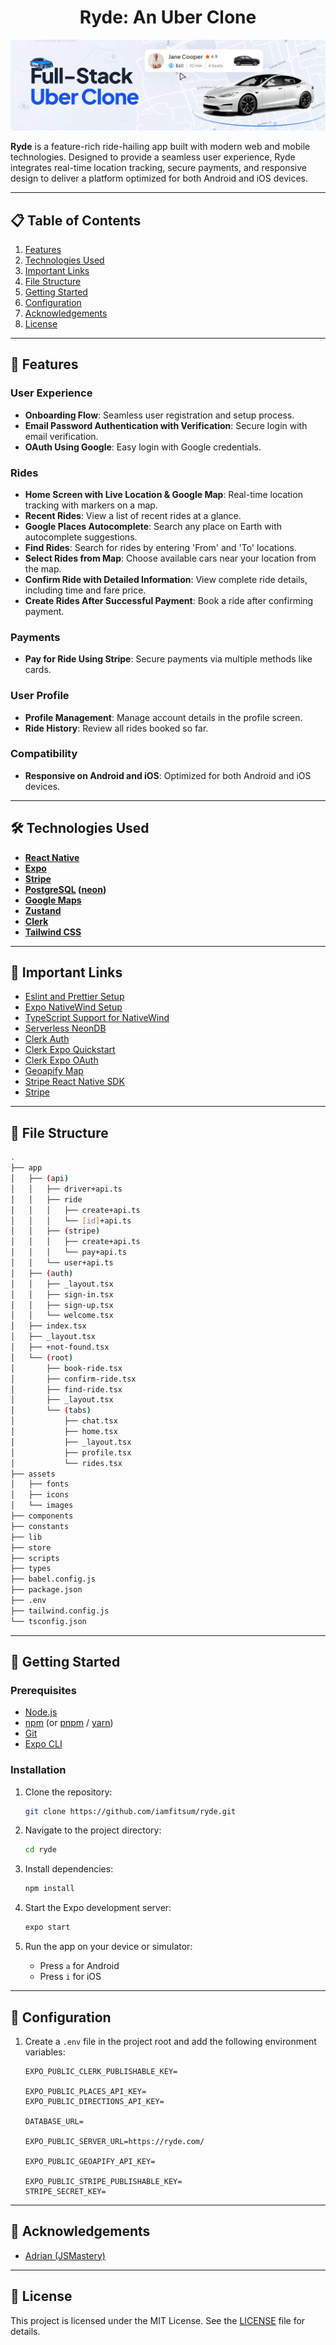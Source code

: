 <div align="center">
  <h1>Ryde: An Uber Clone</h1>
  <img src="assets/images/banner.png" alt="Ryde Banner" />
</div>

**Ryde** is a feature-rich ride-hailing app built with modern web and mobile technologies. Designed to provide a seamless user experience, Ryde integrates real-time location tracking, secure payments, and responsive design to deliver a platform optimized for both Android and iOS devices.

---

## 📋 Table of Contents
1. [Features](#-features)
2. [Technologies Used](#%EF%B8%8F-technologies-used)
3. [Important Links](#-important-links)
4. [File Structure](#-file-structure)
5. [Getting Started](#-getting-started)
6. [Configuration](#%EF%B8%8F-configuration)
7. [Acknowledgements](#-acknowledgements)
8. [License](#-license)

---

## 🚀 Features

### User Experience
- **Onboarding Flow**: Seamless user registration and setup process.
- **Email Password Authentication with Verification**: Secure login with email verification.
- **OAuth Using Google**: Easy login with Google credentials.

### Rides
- **Home Screen with Live Location & Google Map**: Real-time location tracking with markers on a map.
- **Recent Rides**: View a list of recent rides at a glance.
- **Google Places Autocomplete**: Search any place on Earth with autocomplete suggestions.
- **Find Rides**: Search for rides by entering 'From' and 'To' locations.
- **Select Rides from Map**: Choose available cars near your location from the map.
- **Confirm Ride with Detailed Information**: View complete ride details, including time and fare price.
- **Create Rides After Successful Payment**: Book a ride after confirming payment.

### Payments
- **Pay for Ride Using Stripe**: Secure payments via multiple methods like cards.

### User Profile
- **Profile Management**: Manage account details in the profile screen.
- **Ride History**: Review all rides booked so far.

### Compatibility
- **Responsive on Android and iOS**: Optimized for both Android and iOS devices.

---

## 🛠️ Technologies Used

- **[React Native](https://reactnative.dev/)**
- **[Expo](https://expo.dev/)**
- **[Stripe](https://stripe.com/)**
- **[PostgreSQL](https://www.postgresql.org/) ([neon](https://neon.tech/))**
- **[Google Maps](https://console.cloud.google.com/)**
- **[Zustand](https://zustand-demo.pmnd.rs/)**
- **[Clerk](https://clerk.com/)**
- **[Tailwind CSS](https://tailwindcss.com/)**

---

## 🔗 Important Links

- <a href="https://docs.expo.dev/guides/using-eslint/" target="_blank">Eslint and Prettier Setup</a>
- <a href="https://www.nativewind.dev/quick-starts/expo" target="_blank">Expo NativeWind Setup</a>
- <a href="https://www.nativewind.dev/v4/getting-started/typescript" target="_blank">TypeScript Support for NativeWind</a>
- <a href="https://neon.tech/" target="_blank">Serverless NeonDB</a>
- <a href="https://go.clerk.com/DtiSBEI" target="_blank">Clerk Auth</a>
- <a href="https://clerk.com/docs/quickstarts/expo" target="_blank">Clerk Expo Quickstart</a>
- <a href="https://clerk.com/docs/custom-flows/oauth-connections" target="_blank">Clerk Expo OAuth</a>
- <a href="https://www.geoapify.com/" target="_blank">Geoapify Map</a>
- <a href="https://docs.stripe.com/payments/accept-a-payment?platform=react-native&ui=payment-sheet" target="_blank">Stripe React Native SDK</a>
- <a href="https://docs.stripe.com/payments/accept-a-payment-deferred" target="_blank">Stripe</a>

---

## 📂 File Structure

```bash
.
├── app
│   ├── (api)
│   │   ├── driver+api.ts
│   │   ├── ride
│   │   │   ├── create+api.ts
│   │   │   └── [id]+api.ts
│   │   ├── (stripe)
│   │   │   ├── create+api.ts
│   │   │   └── pay+api.ts
│   │   └── user+api.ts
│   ├── (auth)
│   │   ├── _layout.tsx
│   │   ├── sign-in.tsx
│   │   ├── sign-up.tsx
│   │   └── welcome.tsx
│   ├── index.tsx
│   ├── _layout.tsx
│   ├── +not-found.tsx
│   └── (root)
│       ├── book-ride.tsx
│       ├── confirm-ride.tsx
│       ├── find-ride.tsx
│       ├── _layout.tsx
│       └── (tabs)
│           ├── chat.tsx
│           ├── home.tsx
│           ├── _layout.tsx
│           ├── profile.tsx
│           └── rides.tsx
├── assets
│   ├── fonts
│   ├── icons
│   └── images
├── components
├── constants
├── lib
├── store
├── scripts
├── types
├── babel.config.js
├── package.json
├── .env
├── tailwind.config.js
└── tsconfig.json
```

---

## 🚀 Getting Started

### Prerequisites
- [Node.js](https://nodejs.org/)
- [npm](https://www.npmjs.com/) (or [pnpm](https://pnpm.io/) / [yarn](https://yarnpkg.com/))
- [Git](https://git-scm.com/)
- [Expo CLI](https://expo.dev/)

### Installation
1. Clone the repository:
   ```bash
   git clone https://github.com/iamfitsum/ryde.git
   ```

2. Navigate to the project directory:
   ```bash
   cd ryde
   ```

3. Install dependencies:
   ```bash
   npm install
   ```

4. Start the Expo development server:
   ```bash
   expo start
   ```

5. Run the app on your device or simulator:
   - Press `a` for Android
   - Press `i` for iOS

---

## 🧩 Configuration

1. Create a `.env` file in the project root and add the following environment variables:
   ```env
   EXPO_PUBLIC_CLERK_PUBLISHABLE_KEY=

   EXPO_PUBLIC_PLACES_API_KEY=
   EXPO_PUBLIC_DIRECTIONS_API_KEY=

   DATABASE_URL=

   EXPO_PUBLIC_SERVER_URL=https://ryde.com/

   EXPO_PUBLIC_GEOAPIFY_API_KEY=

   EXPO_PUBLIC_STRIPE_PUBLISHABLE_KEY=
   STRIPE_SECRET_KEY=
   ```

---

## 🙏 Acknowledgements

- [Adrian (JSMastery)](https://www.youtube.com/watch?v=kmy_YNhl0mw)

---

## 📜 License

This project is licensed under the MIT License. See the [LICENSE](LICENSE) file for details.
